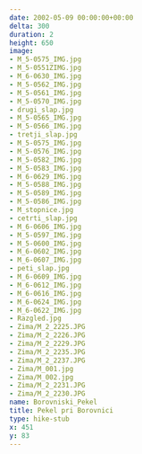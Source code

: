 ```yaml
---
date: 2002-05-09 00:00:00+00:00
delta: 300
duration: 2
height: 650
image:
- M_5-0575_IMG.jpg
- M_5-0551ZIMG.jpg
- M_6-0630_IMG.jpg
- M_5-0562_IMG.jpg
- M_5-0561_IMG.jpg
- M_5-0570_IMG.jpg
- drugi_slap.jpg
- M_5-0565_IMG.jpg
- M_5-0566_IMG.jpg
- tretji_slap.jpg
- M_5-0575_IMG.jpg
- M_5-0576_IMG.jpg
- M_5-0582_IMG.jpg
- M_5-0583_IMG.jpg
- M_6-0629_IMG.jpg
- M_5-0588_IMG.jpg
- M_5-0589_IMG.jpg
- M_5-0586_IMG.jpg
- M_stopnice.jpg
- cetrti_slap.jpg
- M_6-0606_IMG.jpg
- M_5-0597_IMG.jpg
- M_5-0600_IMG.jpg
- M_6-0602_IMG.jpg
- M_6-0607_IMG.jpg
- peti_slap.jpg
- M_6-0609_IMG.jpg
- M_6-0612_IMG.jpg
- M_6-0616_IMG.jpg
- M_6-0624_IMG.jpg
- M_6-0622_IMG.jpg
- Razgled.jpg
- Zima/M_2_2225.JPG
- Zima/M_2_2226.JPG
- Zima/M_2_2229.JPG
- Zima/M_2_2235.JPG
- Zima/M_2_2237.JPG
- Zima/M_001.jpg
- Zima/M_002.jpg
- Zima/M_2_2231.JPG
- Zima/M_2_2230.JPG
name: Borovniski_Pekel
title: Pekel pri Borovnici
type: hike-stub
x: 451
y: 83
---
```

